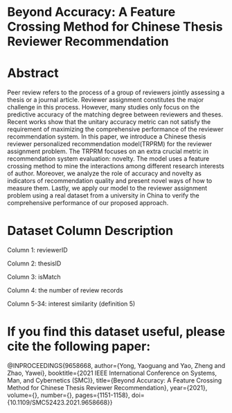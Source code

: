 # Beyond Accuracy: A Feature Crossing Method for Chinese Thesis Reviewer Recommendation

# Abstract
Peer review refers to the process of a group of reviewers jointly assessing a thesis or a journal article. Reviewer assignment constitutes the major challenge in this process. However, many studies only focus on the predictive accuracy of the matching degree between reviewers and theses. Recent works show that the unitary accuracy metric can not satisfy the requirement of maximizing the comprehensive performance of the reviewer recommendation system. In this paper, we introduce a Chinese thesis reviewer personalized recommendation model(TRPRM) for the reviewer assignment problem. The TRPRM focuses on an extra crucial metric in recommendation system evaluation: novelty. The model uses a feature crossing method to mine the interactions among different research interests of author. Moreover, we analyze the role of accuracy and novelty as indicators of recommendation quality and present novel ways of how to measure them. Lastly, we apply our model to the reviewer assignment problem using a real dataset from a university in China to verify the comprehensive performance of our proposed approach.

# Dataset Column Description

Column 1: reviewerID

Column 2: thesisID

Column 3: isMatch

Column 4: the number of review records

Column 5-34: interest similarity (definition 5)

# If you find this dataset useful, please cite the following paper:
@INPROCEEDINGS{9658668,  author={Yong, Yaoguang and Yao, Zheng and Zhao, Yawei},  booktitle={2021 IEEE International Conference on Systems, Man, and Cybernetics (SMC)},   title={Beyond Accuracy: A Feature Crossing Method for Chinese Thesis Reviewer Recommendation},   year={2021},  volume={},  number={},  pages={1151-1158},  doi={10.1109/SMC52423.2021.9658668}}
